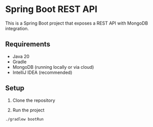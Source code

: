 # Spring Boot REST API

This is a Spring Boot project that exposes a REST API with MongoDB integration.


## Requirements

- Java 20
- Gradle
- MongoDB (running locally or via cloud)
- IntelliJ IDEA (recommended)

## Setup

1. Clone the repository

2. Run the project
```bash 
./gradlew bootRun
```
